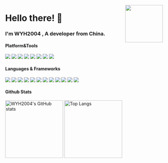 <a href="https://counter.wyh2004.moe/"><img src="https://counter.wyh2004.moe/get/@github.readme?theme=asoul" height="120" align="right"></a>

# Hello there! 🤝

### I'm WYH2004 , A developer from China.

#### Platform&Tools
[![](https://img.shields.io/badge/Windows-11-4e9eee?style=for-the-badge&logo=windows&logoColor=ffffff)](https://www.microsoft.com/windows/windows-11)
[![](https://img.shields.io/badge/Linux-Debian-A81D33?style=for-the-badge&logo=Debian&logoColor=ffffff)](https://www.microsoft.com/windows)
[![](https://img.shields.io/badge/Windows%20Server-2019-4e9eee?style=for-the-badge&logo=windows&logoColor=ffffff)](https://www.microsoft.com/windows)
[![](https://img.shields.io/badge/Xiaomi-13-f45a00?style=for-the-badge&logo=android&logoColor=ffffff)](https://www.mi.com/)
[![](https://img.shields.io/badge/Xiaomi-Pad%206-f45a00?style=for-the-badge&logo=android&logoColor=ffffff)](https://www.mi.com/)
[![](https://img.shields.io/badge/Iphone-SE-999999?style=for-the-badge&logo=apple&logoColor=ffffff)](https://www.apple.com/)
[![](https://img.shields.io/badge/IDE-JetBrains-000000?style=for-the-badge&logo=jetbrains&logoColor=ffffff)](https://www.apple.com/)
[![](https://img.shields.io/badge/IDE-Visual%20Studio-007ec6?style=for-the-badge&logo=&logoColor=ffffff)](https://www.apple.com/)

#### Languages & Frameworks
![](https://img.shields.io/badge/-java-000000?style=for-the-badge&logo=OpenJDK&logoColor=ffffff)
![](https://img.shields.io/badge/-kotlin-7F52FF?style=for-the-badge&logo=kotlin&logoColor=ffffff)
![](https://img.shields.io/badge/-c%23-A8B9CC?style=for-the-badge&logo=C&logoColor=ffffff)
![](https://img.shields.io/badge/-python-3776AB?style=for-the-badge&logo=python&logoColor=ffffff)
![](https://img.shields.io/badge/-php-777BB4?style=for-the-badge&logo=php&logoColor=ffffff)
![](https://img.shields.io/badge/-HTML5-E34F26?style=for-the-badge&logo=html5&logoColor=ffffff)
![](https://img.shields.io/badge/-linux-FCC624?style=for-the-badge&logo=linux&logoColor=ffffff)
![](https://img.shields.io/badge/-markdown-000000?style=for-the-badge&logo=markdown&logoColor=ffffff)
![](https://img.shields.io/badge/-abb%20robot%20studio-FF9E0F?style=for-the-badge&logo=abbrobotstudio&logoColor=ffffff)
![](https://img.shields.io/badge/-arduino-00878F?style=for-the-badge&logo=arduino&logoColor=ffffff)
![](https://img.shields.io/badge/-espressif-E7352C?style=for-the-badge&logo=espressif&logoColor=ffffff)
![](https://img.shields.io/badge/-spigot-ED8106?style=for-the-badge&logo=spigotmc&logoColor=ffffff)

#### Github Stats
<img src="https://github-readme-stats-one-bice.vercel.app/api?username=WYH2004-MC&count_private=true&theme=material-palenight&show_icons=true&include_all_commits=true&role=OWNER,ORGANIZATION_MEMBER,COLLABORATOR" alt="WYH2004's GitHub stats" height="185px" /> <img src="https://github-readme-stats-one-bice.vercel.app/api/top-langs/?username=WYH2004-MC&langs_count=8&theme=material-palenight&role=OWNER,ORGANIZATION_MEMBER" alt="Top Langs" height="185px" />